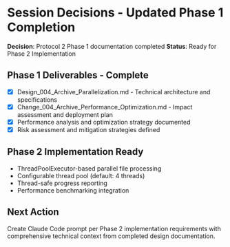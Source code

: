 # Session Decisions - Updated Phase 1 Completion

**Decision**: Protocol 2 Phase 1 documentation completed
**Status**: Ready for Phase 2 Implementation

## Phase 1 Deliverables - Complete
- [x] Design_004_Archive_Parallelization.md - Technical architecture and specifications
- [x] Change_004_Archive_Performance_Optimization.md - Impact assessment and deployment plan
- [x] Performance analysis and optimization strategy documented
- [x] Risk assessment and mitigation strategies defined

## Phase 2 Implementation Ready
- ThreadPoolExecutor-based parallel file processing
- Configurable thread pool (default: 4 threads)
- Thread-safe progress reporting
- Performance benchmarking integration

## Next Action
Create Claude Code prompt per Phase 2 implementation requirements with comprehensive technical context from completed design documentation.

